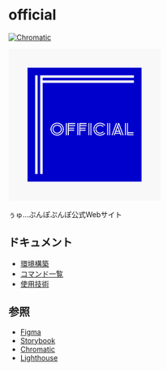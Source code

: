 # official

[![Chromatic](https://github.com/uyupun/official/actions/workflows/chromatic.yml/badge.svg)](https://github.com/uyupun/official/actions/workflows/chromatic.yml)

<img src="logo.png" width="300px">

ぅゅ...ぷんぽぷんぽ公式Webサイト

## ドキュメント

- [環境構築](docs/installation.md)
- [コマンド一覧](docs/commands.md)
- [使用技術](docs/tech.md)

## 参照

- [Figma](https://www.figma.com/file/24u8W1q18DksKv8UmgUhpv/official)
- [Storybook](https://uyupun.github.io/official/main/storybook/)
- [Chromatic](https://www.chromatic.com/builds?appId=61fbd2ebd69c46003acc2b93)
- [Lighthouse](https://uyupun.github.io/official/main/lighthouse/)

